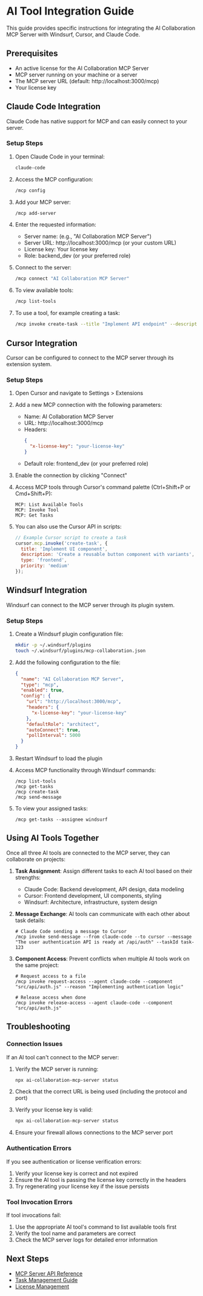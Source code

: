 # AI Tool Integration Guide

This guide provides specific instructions for integrating the AI Collaboration MCP Server with Windsurf, Cursor, and Claude Code.

## Prerequisites

- An active license for the AI Collaboration MCP Server
- MCP server running on your machine or a server
- The MCP server URL (default: http://localhost:3000/mcp)
- Your license key

## Claude Code Integration

Claude Code has native support for MCP and can easily connect to your server.

### Setup Steps

1. Open Claude Code in your terminal:
   ```bash
   claude-code
   ```

2. Access the MCP configuration:
   ```bash
   /mcp config
   ```

3. Add your MCP server:
   ```bash
   /mcp add-server
   ```

4. Enter the requested information:
   - Server name: (e.g., "AI Collaboration MCP Server")
   - Server URL: http://localhost:3000/mcp (or your custom URL)
   - License key: Your license key
   - Role: backend_dev (or your preferred role)

5. Connect to the server:
   ```bash
   /mcp connect "AI Collaboration MCP Server"
   ```

6. To view available tools:
   ```bash
   /mcp list-tools
   ```

7. To use a tool, for example creating a task:
   ```bash
   /mcp invoke create-task --title "Implement API endpoint" --description "Create a REST API endpoint for user registration" --type "backend" --priority "high"
   ```

## Cursor Integration

Cursor can be configured to connect to the MCP server through its extension system.

### Setup Steps

1. Open Cursor and navigate to Settings > Extensions

2. Add a new MCP connection with the following parameters:
   - Name: AI Collaboration MCP Server
   - URL: http://localhost:3000/mcp
   - Headers:
     ```json
     {
       "x-license-key": "your-license-key"
     }
     ```
   - Default role: frontend_dev (or your preferred role)

3. Enable the connection by clicking "Connect"

4. Access MCP tools through Cursor's command palette (Ctrl+Shift+P or Cmd+Shift+P):
   ```
   MCP: List Available Tools
   MCP: Invoke Tool
   MCP: Get Tasks
   ```

5. You can also use the Cursor API in scripts:
   ```javascript
   // Example Cursor script to create a task
   cursor.mcp.invoke('create-task', {
     title: 'Implement UI component',
     description: 'Create a reusable button component with variants',
     type: 'frontend',
     priority: 'medium'
   });
   ```

## Windsurf Integration

Windsurf can connect to the MCP server through its plugin system.

### Setup Steps

1. Create a Windsurf plugin configuration file:
   ```bash
   mkdir -p ~/.windsurf/plugins
   touch ~/.windsurf/plugins/mcp-collaboration.json
   ```

2. Add the following configuration to the file:
   ```json
   {
     "name": "AI Collaboration MCP Server",
     "type": "mcp",
     "enabled": true,
     "config": {
       "url": "http://localhost:3000/mcp",
       "headers": {
         "x-license-key": "your-license-key"
       },
       "defaultRole": "architect",
       "autoConnect": true,
       "pollInterval": 5000
     }
   }
   ```

3. Restart Windsurf to load the plugin

4. Access MCP functionality through Windsurf commands:
   ```
   /mcp list-tools
   /mcp get-tasks
   /mcp create-task
   /mcp send-message
   ```

5. To view your assigned tasks:
   ```
   /mcp get-tasks --assignee windsurf
   ```

## Using AI Tools Together

Once all three AI tools are connected to the MCP server, they can collaborate on projects:

1. **Task Assignment**: Assign different tasks to each AI tool based on their strengths:
   - Claude Code: Backend development, API design, data modeling
   - Cursor: Frontend development, UI components, styling
   - Windsurf: Architecture, infrastructure, system design

2. **Message Exchange**: AI tools can communicate with each other about task details:
   ```
   # Claude Code sending a message to Cursor
   /mcp invoke send-message --from claude-code --to cursor --message "The user authentication API is ready at /api/auth" --taskId task-123
   ```

3. **Component Access**: Prevent conflicts when multiple AI tools work on the same project:
   ```
   # Request access to a file
   /mcp invoke request-access --agent claude-code --component "src/api/auth.js" --reason "Implementing authentication logic"
   
   # Release access when done
   /mcp invoke release-access --agent claude-code --component "src/api/auth.js"
   ```

## Troubleshooting

### Connection Issues

If an AI tool can't connect to the MCP server:

1. Verify the MCP server is running:
   ```bash
   npx ai-collaboration-mcp-server status
   ```

2. Check that the correct URL is being used (including the protocol and port)

3. Verify your license key is valid:
   ```bash
   npx ai-collaboration-mcp-server status
   ```

4. Ensure your firewall allows connections to the MCP server port

### Authentication Errors

If you see authentication or license verification errors:

1. Verify your license key is correct and not expired
2. Ensure the AI tool is passing the license key correctly in the headers
3. Try regenerating your license key if the issue persists

### Tool Invocation Errors

If tool invocations fail:

1. Use the appropriate AI tool's command to list available tools first
2. Verify the tool name and parameters are correct
3. Check the MCP server logs for detailed error information

## Next Steps

- [MCP Server API Reference](api-reference.md)
- [Task Management Guide](task-management.md)
- [License Management](license-management.md)